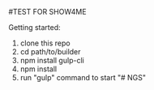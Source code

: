 #TEST FOR SHOW4ME

Getting started:

1. clone this repo
2. cd path/to/builder
3. npm install gulp-cli
4. npm install
5. run "gulp" command to start
"# NGS" 
